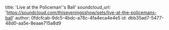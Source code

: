 title: 'Live at the Policeman''s Ball'
soundcloud_url: 'https://soundcloud.com/thiseveningsshow/sets/live-at-the-policemans-ball'
author: 0fdcfcab-9dc5-4bdc-a78c-4fa4eca4e4e5
id: dbb35ad7-5477-48d0-aa5e-8eaae715a8d9
